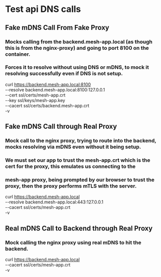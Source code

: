 # Test api DNS calls

## Fake mDNS Call From Fake Proxy
### Mocks calling from the backend.mesh-app.local (as though this is from the nginx-proxy) and going to port 8100 on the container.
### Forces it to resolve without using DNS or mDNS, to mock it resolving successfully even if DNS is not setup.
curl https://backend.mesh-app.local:8100 \
  --resolve backend.mesh-app.local:8100:127.0.0.1 \
  --cert ssl/certs/mesh-app.crt \
  --key ssl/keys/mesh-app.key \
  --cacert ssl/certs/backend.mesh-app.crt \
  -v

## Fake mDNS Call through Real Proxy
### Mock call to the nginx proxy, trying to route into the backend, mocks resolving via mDNS even without it being setup.
### We must set our app to trust the mesh-app.crt which is the cert for the proxy, this emulates us connecting to the
### mesh-app proxy, being prompted by our browser to trust the proxy, then the proxy performs mTLS with the server.
curl https://backend.mesh-app.local \
  --resolve backend.mesh-app.local:443:127.0.0.1 \
  --cacert ssl/certs/mesh-app.crt \
  -v

## Real mDNS Call to Backend through Real Proxy
### Mock calling the nginx proxy using real mDNS to hit the backend.
curl https://backend.mesh-app.local \
  --cacert ssl/certs/mesh-app.crt \
  -v
